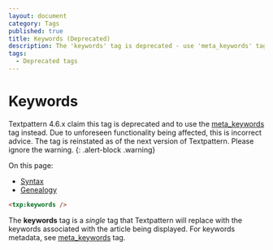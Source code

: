 ```yaml
---
layout: document
category: Tags
published: true
title: Keywords (Deprecated)
description: The 'keywords' tag is deprecated - use 'meta_keywords' tag instead.
tags:
  - Deprecated tags
---
```


# Keywords

Textpattern 4.6.x claim this tag is deprecated and to use the [meta_keywords](meta_keywords) tag instead. Due to unforeseen functionality being affected, this is incorrect advice. The tag is reinstated as of the next version of Textpattern. Please ignore the warning.
{: .alert-block .warning}

On this page:

* [Syntax](#syntax)
* [Genealogy](#genealogy)

~~~ html
<txp:keywords />
~~~

The **keywords** tag is a *single* tag that Textpattern will replace with the keywords associated with the article being displayed. For keywords metadata, see [meta_keywords](meta_keywords) tag.
